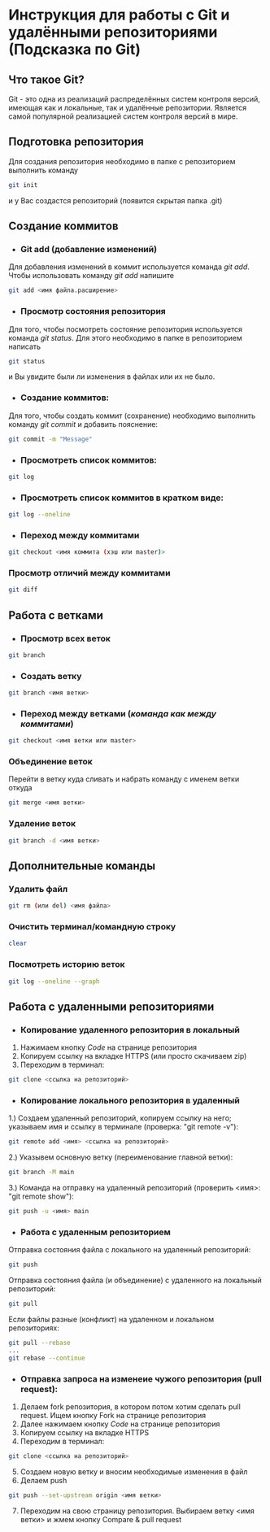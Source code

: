 # Инструкция для работы с Git и удалёнными репозиториями (Подсказка по Git)

## Что такое **Git**?
Git - это одна из реализаций распределённых систем контроля версий, имеющая как и локальные, так и удалённые репозитории. Является самой популярной реализацией систем контроля версий в мире.
## Подготовка репозитория
Для создания репозитория необходимо в папке с репозиторием выполнить команду
```sh
git init
```
 и у Вас создастся репозиторий (появится скрытая папка .git)

## Создание коммитов

* ### Git add (добавление изменений)
Для добавления изменений в коммит используется команда *git add*. Чтобы использовать команду *git add* напишите
```sh
git add <имя файла.расширение>
```

* ### Просмотр состояния репозитория
Для того, чтобы посмотреть состояние репозитория используется команда *git status*.
 Для этого необходимо в папке в репозиторием написать
 ```sh
git status
```
и Вы увидите были ли изменения в файлах или их не было.

* ### Создание коммитов:
Для того, чтобы создать коммит (сохранение) необходимо выполнить команду *git commit* и добавить пояснение:
```sh
git commit -m "Message"
```

* ### Просмотреть список коммитов:
```sh
git log
```
* ### Просмотреть список коммитов в кратком виде:
```sh
git log --oneline
```

* ### Переход между коммитами
```sh
git checkout <имя коммита (хэш или master)>
```

### Просмотр отличий между коммитами
```sh
git diff
```

## **Работа с ветками**

* ### Просмотр всех веток

```sh
git branch
```

* ### Создать ветку

```sh
git branch <имя ветки>
```

* ### Переход между ветками (**_команда как между коммитами_**)

```sh
git checkout <имя ветки или master>
```
### Объединение веток
Перейти в ветку куда сливать и набрать команду с именем ветки откуда
```sh
git merge <имя ветки>
```

### Удаление веток
```sh
git branch -d <имя ветки>
```

## Дополнительные команды

### Удалить файл
```sh
git rm (или del) <имя файла>
```

### Очистить терминал/командную строку
```sh
clear
```

### Посмотреть историю веток
```sh
git log --oneline --graph
```

## **Работа с удаленными репозиториями**
* ### Копирование удаленного репозитория в локальный
1. Нажимаем кнопку *Code* на странице репозитория
2. Копируем ссылку на вкладке HTTPS (или просто скачиваем zip)
3. Переходим в терминал:
```sh
git clone <ссылка на репозиторий>
```

* ### Копирование локального репозитория в удаленный
1.) Создаем удаленный репозиторий, копируем ссылку на него; указываем имя и ссылку в терминале (проверка: "git remote -v"):
```sh
git remote add <имя> <ссылка на репозиторий>
```
2.) Указывем основную ветку (переименование главной ветки):
```sh
git branch -M main
```
3.) Команда на отправку на удаленный репозиторий (проверить <имя>: "git remote show"):
```sh
git push -u <имя> main
```
* ### Работа с удаленным репозиторием

Отправка состояния файла с локального на удаленный репозиторий:
```sh
git push
```
Отправка состояния файла (и объединение) с удаленного на локальный репозиторий:
```sh
git pull
```
Если файлы разные (конфликт) на удаленном и локальном репозиториях:
```sh
git pull --rebase
...
git rebase --continue
```

* ### Отправка запроса на изменеие чужого репозитория (pull request):
1. Делаем fork репозитория, в котором потом хотим сделать pull request. Ищем кнопку Fork на странице репозитория
2. Далее нажимаем кнопку *Code* на странице репозитория
3. Копируем ссылку на вкладке HTTPS
4. Переходим в терминал:
```sh
git clone <ссылка на репозиторий>
```
5. Создаем новую ветку и вносим необходимые изменения в файл
6. Делаем push
```sh
git push --set-upstream origin <имя ветки>
```
7. Переходим на свою страницу репозитория. Выбираем ветку <имя ветки> и жмем кнопку Compare & pull request

